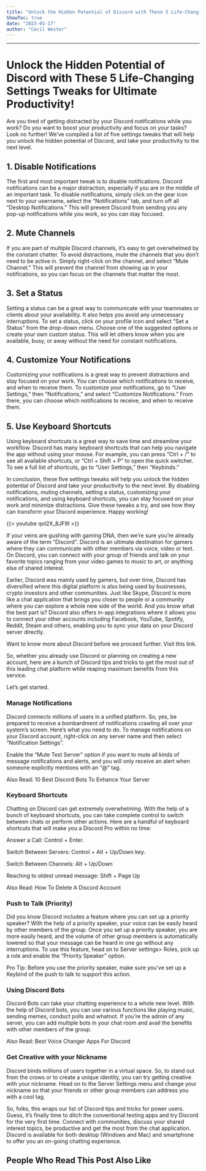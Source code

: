 ```yaml
---
title: "Unlock the Hidden Potential of Discord with These 5 Life-Changing Settings Tweaks for Ultimate Productivity!"
ShowToc: true 
date: "2023-01-17"
author: "Cecil Wester"
---
```

*****
# Unlock the Hidden Potential of Discord with These 5 Life-Changing Settings Tweaks for Ultimate Productivity!

Are you tired of getting distracted by your Discord notifications while you work? Do you want to boost your productivity and focus on your tasks? Look no further! We’ve compiled a list of five settings tweaks that will help you unlock the hidden potential of Discord, and take your productivity to the next level.

## 1. Disable Notifications

The first and most important tweak is to disable notifications. Discord notifications can be a major distraction, especially if you are in the middle of an important task. To disable notifications, simply click on the gear icon next to your username, select the “Notifications” tab, and turn off all “Desktop Notifications.” This will prevent Discord from sending you any pop-up notifications while you work, so you can stay focused.

## 2. Mute Channels

If you are part of multiple Discord channels, it’s easy to get overwhelmed by the constant chatter. To avoid distractions, mute the channels that you don’t need to be active in. Simply right-click on the channel, and select “Mute Channel.” This will prevent the channel from showing up in your notifications, so you can focus on the channels that matter the most.

## 3. Set a Status

Setting a status can be a great way to communicate with your teammates or clients about your availability. It also helps you avoid any unnecessary interruptions. To set a status, click on your profile icon and select “Set a Status” from the drop-down menu. Choose one of the suggested options or create your own custom status. This will let others know when you are available, busy, or away without the need for constant notifications.

## 4. Customize Your Notifications

Customizing your notifications is a great way to prevent distractions and stay focused on your work. You can choose which notifications to receive, and when to receive them. To customize your notifications, go to “User Settings,” then “Notifications,” and select “Customize Notifications.” From there, you can choose which notifications to receive, and when to receive them.

## 5. Use Keyboard Shortcuts

Using keyboard shortcuts is a great way to save time and streamline your workflow. Discord has many keyboard shortcuts that can help you navigate the app without using your mouse. For example, you can press “Ctrl + /” to see all available shortcuts, or “Ctrl + Shift + P” to open the quick switcher. To see a full list of shortcuts, go to “User Settings,” then “Keybinds.”

In conclusion, these five settings tweaks will help you unlock the hidden potential of Discord and take your productivity to the next level. By disabling notifications, muting channels, setting a status, customizing your notifications, and using keyboard shortcuts, you can stay focused on your work and minimize distractions. Give these tweaks a try, and see how they can transform your Discord experience. Happy working!

{{< youtube qol2X_8JF9I >}} 



If your veins are gushing with gaming DNA, then we’re sure you’re already aware of the term “Discord”. Discord is an ultimate destination for gamers where they can communicate with other members via voice, video or text. On Discord, you can connect with your group of friends and talk on your favorite topics ranging from your video games to music to art, or anything else of shared interest. 
 
Earlier, Discord was mainly used by gamers, but over time, Discord has diversified where this digital platform is also being used by businesses, crypto investors and other communities. Just like Skype, Discord is more like a chat application that brings you closer to people or a community where you can explore a whole new side of the world. And you know what the best part is? Discord also offers in-app integrations where it allows you to connect your other accounts including Facebook, YouTube, Spotify, Reddit, Steam and others, enabling you to sync your data on your Discord server directly.  
 
Want to know more about Discord before we proceed further. Visit this link. 
 
So, whether you already use Discord or planning on creating a new account, here are a bunch of Discord tips and tricks to get the most out of this leading chat platform while reaping maximum benefits from this service. 
 
Let’s get started. 
 
### Manage Notifications
 
Discord connects millions of users in a unified platform. So, yes, be prepared to receive a bombardment of notifications crawling all over your system’s screen. Here’s what you need to do. To manage notifications on your Discord account, right-click on any server name and then select “Notification Settings”. 
 
Enable the “Mute Test Server” option if you want to mute all kinds of message notifications and alerts, and you will only receive an alert when someone explicitly mentions with an “@” tag. 
 
Also Read: 10 Best Discord Bots To Enhance Your Server
 
### Keyboard Shortcuts
 
Chatting on Discord can get extremely overwhelming. With the help of a bunch of keyboard shortcuts, you can take complete control to switch between chats or perform other actions. Here are a handful of keyboard shortcuts that will make you a Discord Pro within no time: 
 
Answer a Call: Control + Enter. 
 
Switch Between Servers: Control + Alt + Up/Down key.
 
Switch Between Channels: Alt + Up/Down
 
Reaching to oldest unread message: Shift + Page Up
 
Also Read: How To Delete A Discord Account
 
### Push to Talk (Priority)
 

Did you know Discord includes a feature where you can set up a priority speaker? With the help of a priority speaker, your voice can be easily heard by other members of the group. Once you set up a priority speaker, you are more easily heard, and the volume of other group members is automatically lowered so that your message can be heard in one go without any interruptions. To use this feature, head on to Server settings> Roles, pick up a role and enable the “Priority Speaker” option. 
 
Pro Tip: Before you use the priority speaker, make sure you’ve set up a Keybind of the push to talk to support this action. 
 
### Using Discord Bots
 
Discord Bots can take your chatting experience to a whole new level. With the help of Discord bots, you can use various functions like playing music, sending memes, conduct polls and whatnot. If you’re the admin of any server, you can add multiple bots in your chat room and avail the benefits with other members of the group. 
 
Also Read: Best Voice Changer Apps For Discord
 
### Get Creative with your Nickname
 

 
Discord binds millions of users together in a virtual space. So, to stand out from the crows or to create a unique identity, you can try getting creative with your nickname. Head on to the Server Settings menu and change your nickname so that your friends or other group members can address you with a cool tag. 
 
So, folks, this wraps our list of Discord tips and tricks for power users. Guess, it’s finally time to ditch the conventional texting apps and try Discord for the very first time. Connect with communities, discuss your shared interest topics, be productive and get the most from the chat application. Discord is available for both desktop (Windows and Mac) and smartphone to offer you an on-going chatting experience. 
 
##  People Who Read This Post Also Like 



